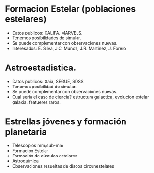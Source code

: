 
# Formacion Estelar (poblaciones estelares)

 - Datos publicos: CALIFA, MARVELS.
 - Tenemos posibilidades de simular.
 - Se puede complementar con observaciones nuevas.
 - Interesados: E. Silva, J.C, Munoz, J.R. Martinez, J. Forero

# Astroestadistica.

 - Datos publicos: Gaia, SEGUE, SDSS
 - Tenemos posibilidad de simular.
 - Se puede complementar con observaciones nuevas.
 - Cual seria el caso de ciencia? estructura galactica, evolucion estelar galaxia, featueres raros.

# Estrellas jóvenes y formación planetaria

 - Telescopios mm/sub-mm
 - Formación Estelar
 - Formación de cúmulos estelares
 - Astroquímica
 - Observaciones resueltas de discos circunestelares
 
